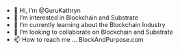 - 👋 Hi, I’m @GuruKathryn
- 👀 I’m interested in Blockchain and Substrate
- 🌱 I’m currently learning about the Blockchain Industry
- 💞️ I’m looking to collaborate on Blockchain and Substrate
- 📫 How to reach me ... BlockAndPurpose.com

<!---
GuruKathryn/GuruKathryn is a ✨ special ✨ repository because its `README.md` (this file) appears on your GitHub profile.
You can click the Preview link to take a look at your changes.
--->

